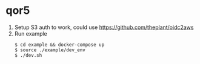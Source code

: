 # qor5

1. Setup S3 auth to work, could use https://github.com/theplant/oidc2aws
2. Run example
    ```
    $ cd example && docker-compose up
    $ source ./example/dev_env
    $ ./dev.sh
    ```
